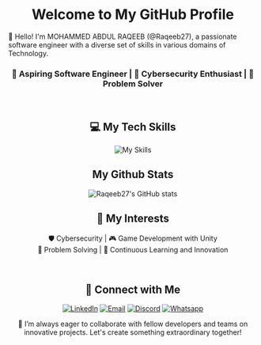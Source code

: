 <div align="center">

# Welcome to My GitHub Profile

</div>

👋 Hello! I'm MOHAMMED ABDUL RAQEEB (@Raqeeb27), a passionate software engineer with a diverse set of skills in various domains of Technology.  

<div align="center">

### **🚀 Aspiring Software Engineer | 🔐 Cybersecurity Enthusiast | 🧠 Problem Solver**  

<br>

## ‍💻 My Tech Skills

![My Skills](https://skillicons.dev/icons?i=windows,linux,vscode,vim,py,bash,c,cpp,cs,markdown,unity,html,git,mysql,django,firebase,linkedin,discord,&perline=6)

## My Github Stats

![Raqeeb27's GitHub stats](https://github-readme-stats.vercel.app/api?username=Raqeeb27&show_icons=true&theme=radical&show=reviews,prs_merged)

## 🌱 My Interests

🛡️ Cybersecurity | 🎮 Game Development with Unity  
🧩 Problem Solving | 📖 Continuous Learning and Innovation

<br>

## 🔗 Connect with Me

  [![LinkedIn](https://img.shields.io/badge/LinkedIn-mohammed--abdul--raqeeb-blue)](https://www.linkedin.com/in/mohammed-abdul-raqeeb)
  [![Email](https://img.shields.io/badge/Email-raqeeb2709%40gmail.com-red)](mailto:raqeeb2709@gmail.com)
  [![Discord](https://img.shields.io/badge/Discord-Raqeeb35-5865F2)](https://discord.com/users/Raqeeb35#4863)
  [![Whatsapp](https://img.shields.io/badge/Whatsapp-Raqeeb-geen)](https://api.whatsapp.com/send/?phone=9848524210&text=Hi+Raqeeb27!+I+just+visited+your+Github+profile+and+I%27m+interested+in+connecting+with+you+to+discuss+awesome+code+stuff...%EF%BF%BD%EF%BF%BD&type=phone_number&app_absent=0)

  🤝 I’m always eager to collaborate with fellow developers and teams on innovative projects. Let's create something extraordinary together!
  
</div>

<!-- **Raqeeb27/Raqeeb27** is a ✨ _special_ ✨ repository because its `README.md` (this file) appears on your GitHub profile.

Here are some ideas to get you started:

- 🔭 I’m currently working on ...
- 🌱 I’m currently learning ...
- 👯 I’m looking to collaborate on ...
- 🤔 I’m looking for help with ...
- 💬 Ask me about ...
- 📫 How to reach me: ...
- 😄 Pronouns: ...
- ⚡ Fun fact: ...
-->
